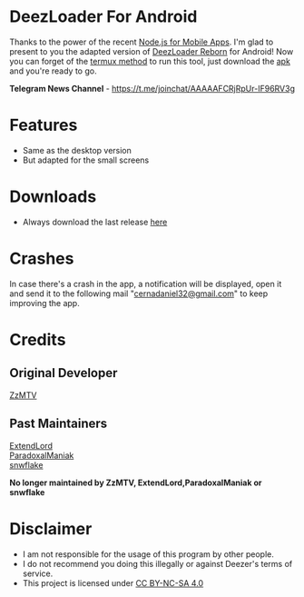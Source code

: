 # DeezLoader For Android

Thanks to the power of the recent [Node.js for Mobile Apps](https://github.com/janeasystems/nodejs-mobile). I'm glad to present to you the adapted version of [DeezLoader Reborn](https://gitlab.com/Monsterwolf/DeezLoader-Reborn) for Android!
Now you can forget of the [termux method](https://gitlab.com/Monsterwolf/DeezLoader-Reborn#how-to-run-on-android) to run this tool, just download the [apk](https://gitlab.com/DT3264/DeezLoader-Android/raw/master/Release/DeezLoader_debug_1.1.apk) and you're ready to go.

**Telegram News Channel** - https://t.me/joinchat/AAAAAFCRjRpUr-IF96RV3g

# Features
- Same as the desktop version
- But adapted for the small screens

# Downloads
- Always download the last release [here](https://gitlab.com/DT3264/DeezLoader-Android/tree/master/Release)

# Crashes

In case there's a crash in the app, a notification will be displayed, open it and send it to the following mail "cernadaniel32@gmail.com" to keep improving the app.

# Credits
## Original Developer
[ZzMTV](https://boerse.to/members/zzmtv.3378614/)
## Past Maintainers
[ExtendLord](https://github.com/ExtendLord)<br/>
[ParadoxalManiak](https://github.com/ParadoxalManiak)<br/>
[snwflake](https://github.com/snwflake)

**No longer maintained by ZzMTV, ExtendLord,ParadoxalManiak or snwflake**

# Disclaimer
- I am not responsible for the usage of this program by other people.
- I do not recommend you doing this illegally or against Deezer's terms of service.
- This project is licensed under [CC BY-NC-SA 4.0](https://creativecommons.org/licenses/by-nc-sa/4.0/)
